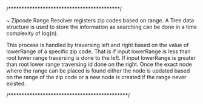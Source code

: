 /******************************************/

~ Zipcode Range Resolver registers zip codes based on range. A Tree data structure is used to store the information as searching can be done in a time complexity of log(n). 

This process is handled by traversing left and right based on the value of lowerRange of a specific zip code. 
That is if input lowerRange is less than root lower range traversing is done to the left. 
If input lowerRange is greater than root lower range traversing id done on the right. Once the exact node where the range can be placed is found either the node is updated based on the range of the zip code or a new node is created if the range never existed.  

 
 /*********************************************/
